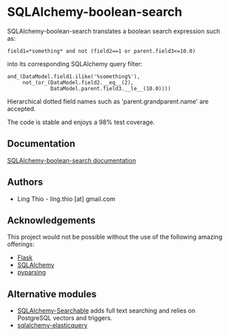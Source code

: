 # SQLAlchemy-boolean-search
SQLAlchemy-boolean-search translates a boolean search expression such as:

    field1=*something* and not (field2==1 or parent.field3<=10.0)

into its corresponding SQLAlchemy query filter:

    and_(DataModel.field1.ilike('%something%'),
         not_(or_(DataModel.field2.__eq__(2),
                  DataModel.parent.field3.__le__(10.0))))

Hierarchical dotted field names such as 'parent.grandparent.name' are accepted.

The code is stable and enjoys a 98% test coverage.

## Documentation
[SQLAlchemy-boolean-search documentation](http://sqlalchemy-boolean-search.readthedocs.org/)

## Authors
* Ling Thio - ling.thio [at] gmail.com

## Acknowledgements
This project would not be possible without the use of the following amazing offerings:

* [Flask](http://flask.pocoo.org/)
* [SQLAlchemy](http://www.sqlalchemy.org/)
* [pyparsing](https://pyparsing.wikispaces.com/)

## Alternative modules
* [SQLAlchemy-Searchable](https://sqlalchemy-searchable.readthedocs.org/)
  adds full text searching and relies on PostgreSQL vectors and triggers.
* [sqlalchemy-elasticquery](https://github.com/loverajoel/sqlalchemy-elasticquery)

